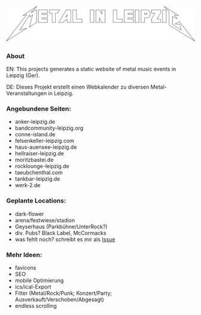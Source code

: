 # [![metal-in-leipzig.de](public/img/logo.svg "metal-in-leipzig.de")](https://metal-in-leipzig.de)

### About
EN: This projects generates a static website of metal music events in Leipzig (Ger).

DE: Dieses Projekt erstellt einen Webkalender zu diversen Metal-Veranstaltungen in Leipzig.

### Angebundene Seiten:
- anker-leipzig.de
- bandcommunity-leipzig.org
- conne-island.de
- felsenkeller-leipzig.com
- haus-auensee-leipzig.de
- hellraiser-leipzig.de
- moritzbastei.de
- rocklounge-leipzig.de
- taeubchenthal.com
- tankbar-leipzig.de
- werk-2.de

### Geplante Locations:
- dark-flower
- arena/festwiese/stadion
- Geyserhaus (Parkbühne/UnterRock?)
- div. Pubs? Black Label, McCormacks
- was fehlt noch? schreibt es mir als [Issue](https://github.com/Knochenmarc/metal-in-leipzig/issues)

### Mehr Ideen:
- favicons
- SEO
- mobile Optimierung
- ics/ical-Export
- Filter (Metal/Rock/Punk; Konzert/Party; Ausverkauft/Verschoben/Abgesagt)
- endless scrolling
